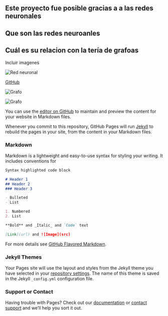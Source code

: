 ## Este proyecto fue posible gracias a a las redes neuronales
## Que son las redes neuroanles
## Cuál es su relacion con la tería de grafoas
Incluir imagenes


<img src="https://i.blogs.es/90b90e/650_1000_neural/450_1000.jpg" alt="Red neuronal">

[GitHub](https://www.atriainnovation.com/que-son-las-redes-neuronales-y-sus-funciones/)

![Grafo](https://www.madrimasd.org/blogs/matematicas/files/2012/09/Network_representation_of_brain_connectivity.jpg)




![Grafo](https://www.madrimasd.org/blogs/matematicas/files/2012/09/Network_representation_of_brain_connectivity.jpg)

You can use the [editor on GitHub](https://github.com/DiegoOlver/Proyecto-Final-de-las-Neuronas-/edit/gh-pages/index.md) to maintain and preview the content for your website in Markdown files.

Whenever you commit to this repository, GitHub Pages will run [Jekyll](https://jekyllrb.com/) to rebuild the pages in your site, from the content in your Markdown files.

### Markdown

Markdown is a lightweight and easy-to-use syntax for styling your writing. It includes conventions for

```markdown
Syntax highlighted code block

# Header 1
## Header 2
### Header 3

- Bulleted
- List

1. Numbered
2. List

**Bold** and _Italic_ and `Code` text

[Link](url) and ![Image](src)
```

For more details see [GitHub Flavored Markdown](https://guides.github.com/features/mastering-markdown/).

### Jekyll Themes

Your Pages site will use the layout and styles from the Jekyll theme you have selected in your [repository settings](https://github.com/DiegoOlver/Proyecto-Final-de-las-Neuronas-/settings). The name of this theme is saved in the Jekyll `_config.yml` configuration file.

### Support or Contact

Having trouble with Pages? Check out our [documentation](https://docs.github.com/categories/github-pages-basics/) or [contact support](https://github.com/contact) and we’ll help you sort it out.
